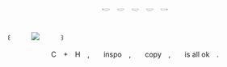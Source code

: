 <p align="center"> 𓎢　𓎟　𓎟　𓎟　𓎡 </p>


　　　　　　　　　　　　　　　　　　　　　　　　　　　　　　　　　　　　　　　　　　　　　　  　　꒰　　　![](https://komarev.com/ghpvc/?username=butchforbutch&color=bce4f4)　　　꒱

<p align="center"> C　+　H　,　　inspo　,　　copy　,　　is all ok　. </p>
